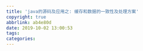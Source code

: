 ```yaml
---
title: 'java的源码及应用之: 缓存和数据的一致性及处理方案'
copyright: true
abbrlink: ab4e80d
date: 2019-10-02 13:00:53
tags:
categories:
---
```

